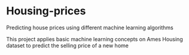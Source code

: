 # Housing-prices
Predicting house prices using different machine learning algorithms 

This project applies basic machine learning concepts on Ames Housing dataset to predict the selling price of a new home
